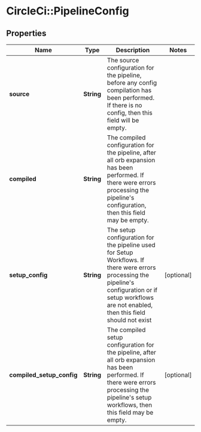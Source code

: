 # CircleCi::PipelineConfig

## Properties
Name | Type | Description | Notes
------------ | ------------- | ------------- | -------------
**source** | **String** | The source configuration for the pipeline, before any config compilation has been performed. If there is no config, then this field will be empty. | 
**compiled** | **String** | The compiled configuration for the pipeline, after all orb expansion has been performed. If there were errors processing the pipeline&#x27;s configuration, then this field may be empty. | 
**setup_config** | **String** | The setup configuration for the pipeline used for Setup Workflows. If there were errors processing the pipeline&#x27;s configuration or if setup workflows are not enabled, then this field should not exist | [optional] 
**compiled_setup_config** | **String** | The compiled setup configuration for the pipeline, after all orb expansion has been performed. If there were errors processing the pipeline&#x27;s setup workflows, then this field may be empty. | [optional] 

